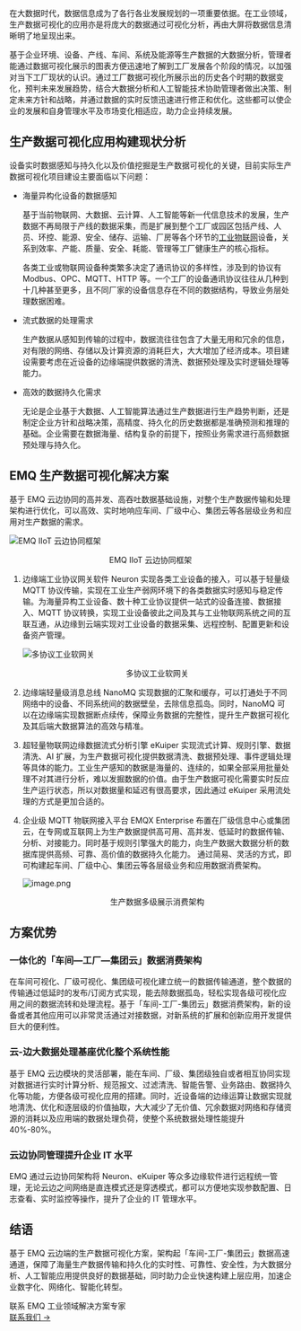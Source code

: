 在大数据时代，数据信息成为了各行各业发展规划的一项重要依据。在工业领域，生产数据可视化的应用亦是将庞大的数据通过可视化分析，再由大屏将数据信息清晰明了地呈现出来。

基于企业环境、设备、产线、车间、系统及能源等生产数据的大数据分析，管理者能通过数据可视化展示的图表方便迅速地了解到工厂发展各个阶段的情况，以加强对当下工厂现状的认识。通过工厂数据可视化所展示出的历史各个时期的数据变化，预判未来发展趋势，结合大数据分析和人工智能技术协助管理者做出决策、制定未来方针和战略，并通过数据的实时反馈迅速进行修正和优化。这些都可以使企业的发展和自身管理水平及市场变化相适应，助力企业持续发展。

## **生产数据可视化应用构建现状分析**

设备实时数据感知与持久化以及价值挖掘是生产数据可视化的关键，目前实际生产数据可视化项目建设主要面临以下问题：

- 海量异构化设备的数据感知

  基于当前物联网、大数据、云计算、人工智能等新一代信息技术的发展，生产数据不再局限于产线的数据采集，而是扩展到整个工厂或园区包括产线、人员、环控、能源、安全、储存、运输、厂房等各个环节的[工业物联网](https://www.emqx.com/zh/blog/iiot-explained-examples-technologies-benefits-and-challenges)设备，关系到效率、产能、质量、安全、耗能、管理等工厂健康生产的核心指标。

  各类工业或物联网设备种类繁多决定了通讯协议的多样性，涉及到的协议有 Modbus、OPC、MQTT、HTTP 等。一个工厂的设备通讯协议往往从几种到十几种甚至更多，且不同厂家的设备信息存在不同的数据结构，导致业务层处理数据困难。

- 流式数据的处理需求

  生产数据从感知到传输的过程中，数据流往往包含了大量无用和冗余的信息，对有限的网络、存储以及计算资源的消耗巨大，大大增加了经济成本。项目建设需要考虑在近设备的边缘端提供数据的清洗、数据预处理及实时逻辑处理等能力。

- 高效的数据持久化需求 

  无论是企业基于大数据、人工智能算法通过生产数据进行生产趋势判断，还是制定企业方针和战略决策，高精度、持久化的历史数据都是准确预测和推理的基础。企业需要在数据海量、结构复杂的前提下，按照业务需求进行高频数据预处理与持久化。

## **EMQ 生产数据可视化解决方案**

基于 EMQ 云边协同的高并发、高吞吐数据基础设施，对整个生产数据传输和处理架构进行优化，可以高效、实时地响应车间、厂级中心、集团云等各层级业务和应用对生产数据的需求。

![EMQ IIoT 云边协同框架](https://assets.emqx.com/images/464db7c12bf2a4ea4ef53459a236b1e3.png)

<center>EMQ IIoT 云边协同框架</center>

1. 边缘端工业协议网关软件 Neuron 实现各类工业设备的接入，可以基于轻量级 MQTT 协议传输，实现在工业生产弱网环境下的各类数据实时感知与稳定传输。为海量异构工业设备、数十种工业协议提供一站式的设备连接、数据接入、MQTT 协议转换，实现工业设备彼此之间及其与工业物联网系统之间的互联互通，从边缘到云端实现对工业设备的数据采集、远程控制、配置更新和设备资产管理。  

   ![多协议工业软网关](https://assets.emqx.com/images/1d70f77bd4c49bc9b290826960f5d9b3.png)

   <center>多协议工业软网关</center>

2. 边缘端轻量级消息总线 NanoMQ 实现数据的汇聚和缓存，可以打通处于不同网络中的设备、不同系统间的数据壁垒，去除信息孤岛。同时，NanoMQ 可以在边缘端实现数据断点续传，保障业务数据的完整性，提升生产数据可视化及其后端大数据算法的高效与精准。

3. 超轻量物联网边缘数据流式分析引擎 eKuiper 实现流式计算、规则引擎、数据清洗、AI 扩展，为生产数据可视化提供数据清洗、数据预处理、事件逻辑处理等具体的能力。工业生产感知的数据是海量的、连续的，如果全部采用批量处理不对其进行分析，难以发掘数据的价值。由于生产数据可视化需要实时反应生产运行状态，所以对数据量和延迟有很高要求，因此通过 eKuiper 采用流处理的方式是更加合适的。

4. 企业级 MQTT 物联网接入平台 EMQX Enterprise 布置在厂级信息中心或集团云，在专网或互联网上为生产数据提供高可用、高并发、低延时的数据传输、分析、对接能力。同时基于规则引擎强大的能力，向生产数据大数据分析的数据库提供高频、可靠、高价值的数据持久化能力。 通过简易、灵活的方式，即可构建起车间、厂级中心、集团云等各层级业务和应用数据消费架构。

   ![image.png](https://assets.emqx.com/images/bf2efb57f26faadb0de97fc074d370da.png)

   <center>生产数据多级展示消费架构</center>

## **方案优势**

### 一体化的「车间—工厂—集团云」数据消费架构

在车间可视化、厂级可视化、集团级可视化建立统一的数据传输通道，整个数据的传输通过低延时的发布/订阅方式实现，能去除数据孤岛，轻松实现各级可视化应用之间的数据流转和处理流程。基于「车间-工厂-集团云」数据消费架构，新的设备或者其他应用可以非常灵活通过对接数据，对新系统的扩展和创新应用开发提供巨大的便利性。

### 云-边大数据处理基座优化整个系统性能

基于 EMQ 云边模块的灵活部署，能在车间、厂级、集团级独自或者相互协同实现对数据进行实时计算分析、规范报文、过滤清洗、智能告警、业务路由、数据持久化等功能，方便各级可视化应用的搭建。同时，近设备端的边缘运算让数据实现就地清洗、优化和逐层级的价值抽取，大大减少了无价值、冗余数据对网络和存储资源的消耗以及应用端的数据处理负荷，使整个系统数据处理性能提升 40%-80%。

### 云边协同管理提升企业 IT 水平

EMQ 通过云边协同架构将 Neuron、eKuiper 等众多边缘软件进行远程统一管理，无论云边之间网络是直连模式还是穿透模式，都可以方便地实现参数配置、日志查看、实时监控等操作，提升了企业的 IT 管理水平。

## **结语**

基于 EMQ 云边端的生产数据可视化方案，架构起「车间-工厂-集团云」数据高速通道，保障了海量生产数据传输和持久化的实时性、可靠性、安全性，为大数据分析、人工智能应用提供良好的数据基础，同时助力企业快速构建上层应用，加速企业数字化、网络化、智能化转型。





<section class="promotion">
    <div>
        联系 EMQ 工业领域解决方案专家
    </div>
    <a href="https://www.emqx.com/zh/contact?product=solutions" class="button is-gradient px-5">联系我们 →</a>
</section>
